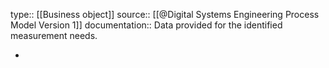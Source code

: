 type:: [[Business object]]
source:: [[@Digital Systems Engineering Process Model Version 1]]
documentation:: Data provided for the identified measurement needs.

-